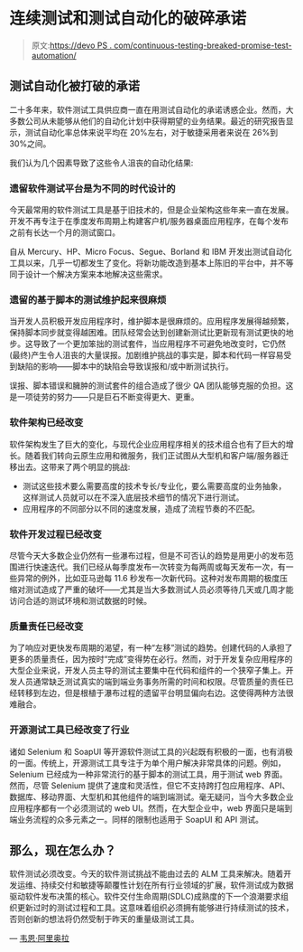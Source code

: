 # 连续测试和测试自动化的破碎承诺

> 原文:[https://devo PS . com/continuous-testing-breaked-promise-test-automation/](https://devops.com/continuous-testing-broken-promise-test-automation/)

## 测试自动化被打破的承诺

二十多年来，软件测试工具供应商一直在用测试自动化的承诺诱惑企业。然而，大多数公司从未能够从他们的自动化计划中获得期望的业务结果。最近的研究报告显示，测试自动化率总体来说平均在 20%左右，对于敏捷采用者来说在 26%到 30%之间。

我们认为几个因素导致了这些令人沮丧的自动化结果:

### 遗留软件测试平台是为不同的时代设计的

今天最常用的软件测试工具是基于旧技术的，但是企业架构这些年来一直在发展。开发不再专注于在季度发布周期上构建客户机/服务器桌面应用程序，在每个发布之前有长达一个月的测试窗口。

自从 Mercury、HP、Micro Focus、Segue、Borland 和 IBM 开发出测试自动化工具以来，几乎一切都发生了变化。将新功能改造到基本上陈旧的平台中，并不等同于设计一个解决方案来本地解决这些需求。

### 遗留的基于脚本的测试维护起来很麻烦

当开发人员积极开发应用程序时，维护脚本是很麻烦的。应用程序发展得越频繁，保持脚本同步就变得越困难。团队经常会达到创建新测试比更新现有测试更快的地步。这导致了一个更加笨拙的测试套件，当应用程序不可避免地改变时，它仍然(最终)产生令人沮丧的大量误报。加剧维护挑战的事实是，脚本和代码一样容易受到缺陷的影响——脚本中的缺陷会导致误报和/或中断测试执行。

误报、脚本错误和臃肿的测试套件的组合造成了很少 QA 团队能够克服的负担。这是一项徒劳的努力——只是巨石不断变得更大、更重。

### 软件架构已经改变

软件架构发生了巨大的变化，与现代企业应用程序相关的技术组合也有了巨大的增长。随着我们转向云原生应用和微服务，我们正试图从大型机和客户端/服务器迁移出去。这带来了两个明显的挑战:

*   测试这些技术要么需要高度的技术专长/专业化，要么需要高度的业务抽象，这样测试人员就可以在不深入底层技术细节的情况下进行测试。
*   应用程序的不同部分以不同的速度发展，造成了流程节奏的不匹配。

### 软件开发过程已经改变

尽管今天大多数企业仍然有一些瀑布过程，但是不可否认的趋势是用更小的发布范围进行快速迭代。我们已经从每季度发布一次转变为每两周或每天发布一次，有一些异常的例外，比如亚马逊每 11.6 秒发布一次新代码。这种对发布周期的极度压缩对测试造成了严重的破坏——尤其是当大多数测试人员必须等待几天或几周才能访问合适的测试环境和测试数据的时候。

### 质量责任已经改变

为了响应对更快发布周期的渴望，有一种“左移”测试的趋势。创建代码的人承担了更多的质量责任，因为按时“完成”变得势在必行。然而，对于开发复杂应用程序的大型企业来说，开发人员主导的测试主要集中在代码和组件的一个狭窄子集上。开发人员通常缺乏测试真实的端到端业务事务所需的时间和权限。尽管质量的责任已经转移到左边，但是根植于瀑布过程的遗留平台明显偏向右边。这使得两种方法很难融合。

### 开源测试工具已经改变了行业

诸如 Selenium 和 SoapUI 等开源软件测试工具的兴起既有积极的一面，也有消极的一面。传统上，开源测试工具专注于为单个用户解决非常具体的问题。例如，Selenium 已经成为一种非常流行的基于脚本的测试工具，用于测试 web 界面。然而，尽管 Selenium 提供了速度和灵活性，但它不支持跨打包应用程序、API、数据库、移动界面、大型机和其他组件的端到端测试。毫无疑问，当今大多数企业应用程序都有一个必须测试的 web UI。然而，在大型企业中，web 界面只是端到端业务流程的众多元素之一。同样的限制也适用于 SoapUI 和 API 测试。

## 那么，现在怎么办？

软件测试必须改变。今天的软件测试挑战不能由过去的 ALM 工具来解决。随着开发运维、持续交付和敏捷等颠覆性计划在所有行业领域的扩展，软件测试成为数据驱动软件发布决策的核心。软件交付生命周期(SDLC)成熟度的下一个浪潮要求组织更新过时的测试过程和工具。这意味着组织必须拥有能够进行持续测试的技术，否则创新的想法将仍然受制于昨天的重量级测试工具。

— [韦恩·阿里奥拉](https://devops.com/author/wayneariola/)